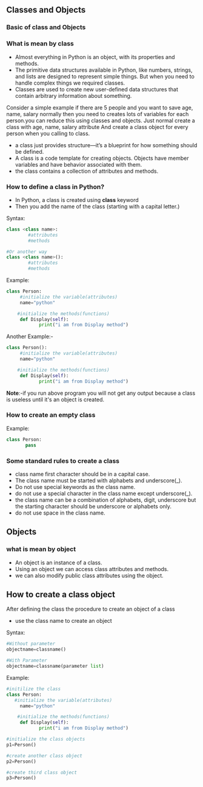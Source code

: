 ## Classes and Objects

### Basic of class and Objects

### What is mean by class
- Almost everything in Python is an object, with its properties and methods.
- The primitive data structures available in Python, like numbers, strings, and lists are designed to represent simple things. But when you need to handle complex things we required classes.
- Classes are used to create new user-defined data structures that contain arbitrary information about something. 

Consider a simple example if there are 5 people and you want to save age, name, salary normally then you need to creates lots of variables for each person.you can reduce this using classes and objects. Just normal create a class with age, name, salary attribute And create a class object for every person when you calling to class.

- a class just provides structure—it’s a blueprint for how something should be defined.
- A class is a code template for creating objects. Objects have member variables and have behavior associated with them.
- the class contains a collection of attributes and methods.


### How to define a class in Python?
- In Python, a class is created using **class** keyword
- Then you add the name of the class (starting with a capital letter.)

Syntax:
```python
class <class name>:
        #attributes
        #methods

#Or another way 
class <class name>():
        #attributes
        #methods
```

Example:
```python
class Person:
     #initialize the variable(attributes)
     name="python"

    #initialize the methods(functions)
     def Display(self):
            print("i am from Display method")
```
Another Example:-
```python
class Person():
     #initialize the variable(attributes)
     name="python"

    #initialize the methods(functions)
     def Display(self):
            print("i am from Display method")
```

**Note**:-if you run above program you will not get any output because a class is useless until it's an object is created.

### How to create an empty class

Example:
```python
class Person:
       pass
```

### Some standard rules to create a class
- class name first character should be in a capital case.
- The class name must be started with alphabets and underscore(_).
- Do not use special keywords as the class name.
- do not use a special character in the class name except underscore(_).
- the class name can be a combination of alphabets, digit, underscore but the starting character should be underscore or alphabets only.
- do not use space in the class name.


## Objects
### what is mean by object
- An object is an instance of a class.
- Using an object we can access class attributes and methods.
- we can also modify public class attributes using the object. 

## How to create a class object

After defining the class the procedure to create an object of a class

- use the class name to create an object

Syntax:
```python
#Without parameter
objectname=classname()

#With Parameter
objectname=classname(parameter list)
```


Example:
```python
#initilize the class
class Person:
   #initialize the variable(attributes)
     name="python"

    #initialize the methods(functions)
     def Display(self):
            print("i am from Display method")

#initialize the class objects
p1=Person()

#create another class object
p2=Person()

#create third class object
p3=Person()
```
